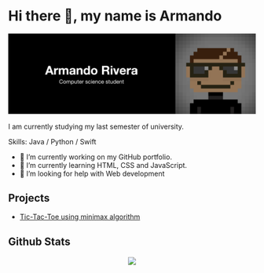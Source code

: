 # Hi there 👋, my name is Armando

![](https://raw.githubusercontent.com/mandorc/mandorc/main/assets/banner_black.png)

I am currently studying my last semester of university.

Skills: Java / Python / Swift

- 🔭 I’m currently working on my GitHub portfolio. 
- 🌱 I’m currently learning HTML, CSS and JavaScript. 
- 🤔 I’m looking for help with Web development 


## Projects

 - [Tic-Tac-Toe using minimax algorithm](#)


## Github Stats  
<div align="center"><img src="https://github-readme-stats.vercel.app/api?username=mandorc&show_icons=true&count_private=true&hide_border=true" align="center" /></div>  
